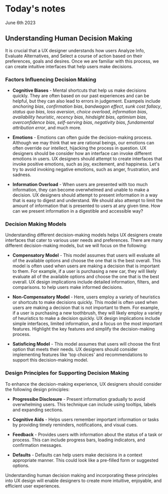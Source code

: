 # Today's notes

June 6th 2023

## Understanding Human Decision Making

It is crucial that a UX designer understands how users Analyze Info, Evaluate Alternatives, and Select a course of action based on their preferences, goals and desires. Once we are familiar with this process, we can create intuitive interfaces that help users make decisions.

### Factors Influencing Decision Making

- **Cognitive Biases** - Mental shortcuts that help us make decisions quickly. They are often based on our past experiences and can be helpful, but they can also lead to errors in judgement. Exampels include _anchoring bias_, _confirmation bias_, _bandwagon effect_, _sunk cost fallacy_, _status quo bias_, _loss aversion_, _choice overload_, _information bias_, _availability heuristic_, _recency bias_, _hindsight bias_, _optimism bias_, _overconfidence bias_, _self-serving bias_, _negativity bias_, _fundamental attribution error_, and much more.

- **Emotions** - Emotions can often guide the decision-making process. Although we may think that we are rational beings, our emotions can often override our intellect, hijacking the process in question. UX designers should be consider how an interface can invoke different emotions in users. UX designers should attempt to create interfaces that invoke positive emotions, such as joy, excitement, and happiness. Let's try to avoid invoking negative emotions, such as anger, frustration, and sadness.

- **Information Overload** - When users are presented with too much information, they can become overwhelmed and unable to make a decision. UX designers should attempt to present information in a way that is easy to digest and understand. We should also attempt to limit the amount of information that is presented to users at any given time. How can we present information in a digestible and accessible way?

### Decision Making Models

Understanding different decision-making models helps UX designers create interfaces that cater to various user needs and preferences. There are many different decision-making models, but we will focus on the following:

- **Compensatory Model** - This model assumes that users will evaluate all of the available options and choose the one that is the best overall. This model is often used when users are making a decision that is important to them. For example, if a user is purchasing a new car, they will likely evaluate all of the available options and choose the one that is the best overall. UX design implications include detailed information, filters, and comparisons. to help users make informed decisions.

- **Non-Compensatory Model** - Here, users employ a variety of heuristics or shortcuts to make decisions quickly. This model is often used when users are making a decision that is not important to them. For example, if a user is purchasing a new toothbrush, they will likely employ a variety of heuristics to make a decision quickly. UX design implications include simple interfaces, limited information, and a focus on the most important features. Highlight the key features and simplify the decision-making process.

- **Satisficing Model** - This model assumes that users will choose the first option that meets their needs. UX designers should consider implementing features like 'top choices' and recommendations to support this decision-making model.

### Design Principles for Supporting Decision Making

To enhance the decision-making experience, UX designers should consider the following design principles:

- **Progressibe Disclosure** - Present information gradually to avoid overwhelming users. This technique can include using tooltips, labels and expanding sections.

- **Cognitive Aids** - Helps users remember important information or tasks by providing timely reminders, notifications, and visual cues.

- **Feedback** - Provides users with information about the status of a task or process. This can include progress bars, loading indicators, and confirmation messages.

- **Defaults** - Defaults can help users make decisions in a context appropriate manner. This could look like a pre-filled form or suggested options.

Understanding human decision making and incorporating these principles into UX design will enable designers to create more intuitive, enjoyable, and efficient user experiences.
